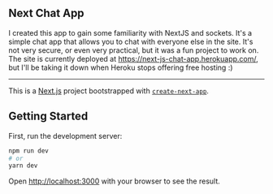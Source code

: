 ## Next Chat App
I created this app to gain some familiarity with NextJS and sockets. It's a simple chat app that allows you to chat with everyone else in the site. It's not very secure, or even very practical, but it was a fun project to work on.  
The site is currently deployed at https://next-js-chat-app.herokuapp.com/, but I'll be taking it down when Heroku stops offering free hosting :)  

---

This is a [Next.js](https://nextjs.org/) project bootstrapped with [`create-next-app`](https://github.com/vercel/next.js/tree/canary/packages/create-next-app).

## Getting Started

First, run the development server:

```bash
npm run dev
# or
yarn dev
```

Open [http://localhost:3000](http://localhost:3000) with your browser to see the result.
